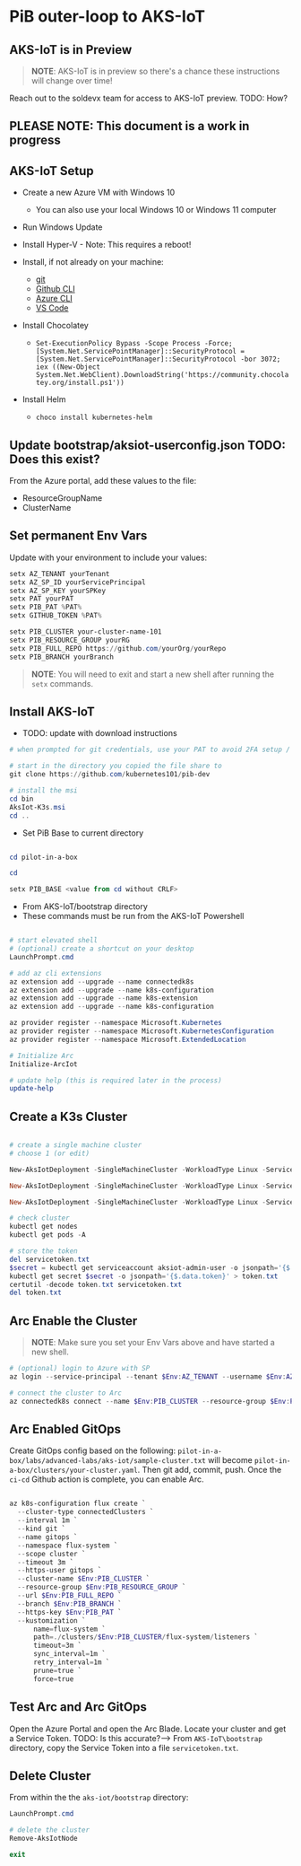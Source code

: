 # PiB outer-loop to AKS-IoT

## AKS-IoT is in Preview

> **NOTE**: AKS-IoT is in preview so there's a chance these instructions will
change over time!

Reach out to the soldevx team for access to AKS-IoT preview. TODO: How?

## PLEASE NOTE: This document is a work in progress

## AKS-IoT Setup

- Create a new Azure VM with Windows 10
  - You can also use your local Windows 10 or Windows 11 computer
- Run Windows Update
- Install Hyper-V - Note: This requires a reboot!
- Install, if not already on your machine:
  - [git](https://git-scm.com/book/en/v2/Getting-Started-Installing-Git)
  - [Github CLI](https://cli.github.com/manual/installation)
  - [Azure CLI](https://learn.microsoft.com/en-us/cli/azure/install-azure-cli)
  - [VS Code](https://code.visualstudio.com/Download)

- Install Chocolatey
  - `Set-ExecutionPolicy Bypass -Scope Process -Force; [System.Net.ServicePointManager]::SecurityProtocol = [System.Net.ServicePointManager]::SecurityProtocol -bor 3072; iex ((New-Object System.Net.WebClient).DownloadString('https://community.chocolatey.org/install.ps1'))`

- Install Helm
  - `choco install kubernetes-helm`

## Update bootstrap/aksiot-userconfig.json TODO: Does this exist?

From the Azure portal, add these values to the file:

- ResourceGroupName
- ClusterName

## Set permanent Env Vars

Update with your environment to include your values:

```powershell
setx AZ_TENANT yourTenant
setx AZ_SP_ID yourServicePrincipal
setx AZ_SP_KEY yourSPKey
setx PAT yourPAT
setx PIB_PAT %PAT%
setx GITHUB_TOKEN %PAT%

setx PIB_CLUSTER your-cluster-name-101
setx PIB_RESOURCE_GROUP yourRG
setx PIB_FULL_REPO https://github.com/yourOrg/yourRepo
setx PIB_BRANCH yourBranch
```

> **NOTE**: You will need to exit and start a new shell after running the `setx` commands.

## Install AKS-IoT

- TODO: update with download instructions

```powershell
# when prompted for git credentials, use your PAT to avoid 2FA setup / issues

# start in the directory you copied the file share to
git clone https://github.com/kubernetes101/pib-dev

# install the msi
cd bin
AksIot-K3s.msi
cd ..

```

- Set PiB Base to current directory

```powershell

cd pilot-in-a-box

cd

setx PIB_BASE <value from cd without CRLF>

```

- From AKS-IoT/bootstrap directory
- These commands must be run from the AKS-IoT Powershell

```powershell

# start elevated shell
# (optional) create a shortcut on your desktop
LaunchPrompt.cmd

# add az cli extensions
az extension add --upgrade --name connectedk8s
az extension add --upgrade --name k8s-configuration
az extension add --upgrade --name k8s-extension
az extension add --upgrade --name k8s-configuration

az provider register --namespace Microsoft.Kubernetes
az provider register --namespace Microsoft.KubernetesConfiguration
az provider register --namespace Microsoft.ExtendedLocation

# Initialize Arc
Initialize-ArcIot

# update help (this is required later in the process)
update-help

```

## Create a K3s Cluster

```powershell

# create a single machine cluster
# choose 1 (or edit)

New-AksIotDeployment -SingleMachineCluster -WorkloadType Linux -ServiceIPRangeSize 10 -LinuxVmCpuCount 2 -LinuxVmMemoryInMB 4096

New-AksIotDeployment -SingleMachineCluster -WorkloadType Linux -ServiceIPRangeSize 10 -LinuxVmCpuCount 4 -LinuxVmMemoryInMB 8192

New-AksIotDeployment -SingleMachineCluster -WorkloadType Linux -ServiceIPRangeSize 10 -LinuxVmCpuCount 6 -LinuxVmMemoryInMB 12288

# check cluster
kubectl get nodes
kubectl get pods -A

# store the token
del servicetoken.txt
$secret = kubectl get serviceaccount aksiot-admin-user -o jsonpath='{$.secrets[0].name}'
kubectl get secret $secret -o jsonpath='{$.data.token}' > token.txt
certutil -decode token.txt servicetoken.txt
del token.txt

```

## Arc Enable the Cluster

> **NOTE**: Make sure you set your Env Vars above and have started a new shell.

```powershell
# (optional) login to Azure with SP
az login --service-principal --tenant $Env:AZ_TENANT --username $Env:AZ_SP_ID --password $Env:AZ_SP_KEY

# connect the cluster to Arc
az connectedk8s connect --name $Env:PIB_CLUSTER --resource-group $Env:PIB_RESOURCE_GROUP
```

## Arc Enabled GitOps

Create GitOps config based on the following: `pilot-in-a-box/labs/advanced-labs/aks-iot/sample-cluster.txt`
will become `pilot-in-a-box/clusters/your-cluster.yaml`. Then git add, commit, push. Once the
`ci-cd` Github action is complete, you can enable Arc.

```powershell

az k8s-configuration flux create `
  --cluster-type connectedClusters `
  --interval 1m `
  --kind git `
  --name gitops `
  --namespace flux-system `
  --scope cluster `
  --timeout 3m `
  --https-user gitops `
  --cluster-name $Env:PIB_CLUSTER `
  --resource-group $Env:PIB_RESOURCE_GROUP `
  --url $Env:PIB_FULL_REPO `
  --branch $Env:PIB_BRANCH `
  --https-key $Env:PIB_PAT `
  --kustomization `
      name=flux-system `
      path=./clusters/$Env:PIB_CLUSTER/flux-system/listeners `
      timeout=3m `
      sync_interval=1m `
      retry_interval=1m `
      prune=true `
      force=true

```

## Test Arc and Arc GitOps

Open the Azure Portal and open the Arc Blade. Locate your cluster and get a Service Token.
TODO: Is this accurate?--> From `AKS-IoT\bootstrap` directory, copy the Service Token into a file
`servicetoken.txt`.

## Delete Cluster

From within the the `aks-iot/bootstrap` directory:

```powershell
LaunchPrompt.cmd

# delete the cluster
Remove-AksIotNode

exit
```
